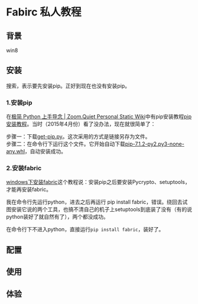 # Fabirc 私人教程

## 背景

win8

## 安装

搜索，表示要先安装pip。正好到现在也没有安装pip。  

### 1.安装pip  

在[极简 Python 上手导念 | Zoom.Quiet Personal Static Wiki](http://wiki.zoomquiet.io/pythonic/MinimalistPyStart)中有pip安装教程[pip安装教程](https://pip.pypa.io/en/latest/installing/)。当时（2015年4月份）看了没办法，现在就很简单了：  

步骤一：下载[get-pip.py](https://bootstrap.pypa.io/get-pip.py)。这次采用的方式是链接另存为文件。    
步骤二：在命令行下运行这个文件。它开始自动下载[pip-7.1.2-py2.py3-none-any.whl](http://www.lfd.uci.edu/~gohlke/pythonlibs/#pip)，自动安装成功。  

### 2.安装fabric  
[windows下安装fabric](http://www.bubuko.com/infodetail-309375.html)这个教程说：安装pip之后要安装Pycrypto、setuptools，才能再安装fabric。  

我在命令行先运行python，进去之后再运行 pip install fabric，错误。绕回去试图安装它说的两个工具，也搞不清自己的机子上setuptools到底装了没有（有的说python装好了就自然有了），两个都没成功。  

在命令行下不进入python，直接运行`pip install fabric`，装好了。  

## 配置

## 使用

## 体验

